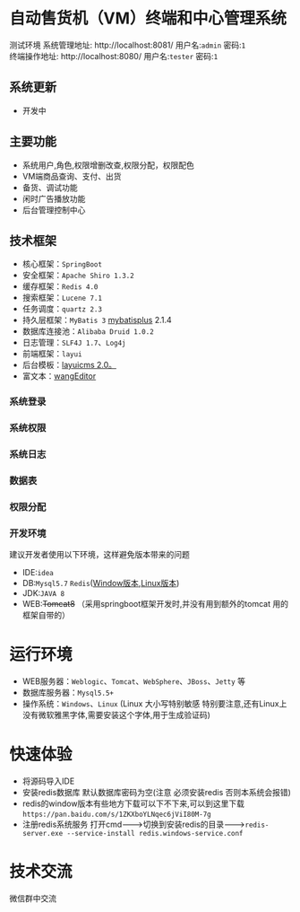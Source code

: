 # 自动售货机（VM）终端和中心管理系统
测试环境
系统管理地址: http://localhost:8081/ 用户名:`admin`  密码:`1`<br/>
终端操作地址: http://localhost:8080/ 用户名:`tester`  密码:`1`<br/>
## 系统更新
* 开发中

## 主要功能
* 系统用户,角色,权限增删改查,权限分配，权限配色<br/>
* VM端商品查询、支付、出货<br/>
* 备货、调试功能<br/>
* 闲时广告播放功能<br/>
* 后台管理控制中心<br/>

## 技术框架
* 核心框架：`SpringBoot`
* 安全框架：`Apache Shiro 1.3.2`
* 缓存框架：`Redis 4.0`
* 搜索框架：`Lucene 7.1`
* 任务调度：`quartz 2.3`
* 持久层框架：`MyBatis 3` <a href="http://baomidou.oschina.io/mybatis-plus-doc/#/" target="_blank">mybatisplus</a> 2.1.4
* 数据库连接池：`Alibaba Druid 1.0.2`
* 日志管理：`SLF4J 1.7`、`Log4j`
* 前端框架：`layui`
* 后台模板：<a href="http://layuicms.gitee.io/layuicms2.0/index.html" target="_blank">layuicms 2.0。</a>
* 富文本：<a href="http://www.wangeditor.com/" target="_blank">wangEditor</a>

### 系统登录

### 系统权限

### 系统日志

### 数据表

### 权限分配


### 开发环境
建议开发者使用以下环境，这样避免版本带来的问题
* IDE:`idea`
* DB:`Mysql5.7`  `Redis`(<a href="https://github.com/MicrosoftArchive/redis/releases" target="_blank">Window版本</a>,<a href="https://redis.io/download" target="_blank">Linux版本</a>)
* JDK:`JAVA 8`
* WEB:<del>Tomcat8</del> （采用springboot框架开发时,并没有用到额外的tomcat 用的框架自带的）

# 运行环境
* WEB服务器：`Weblogic`、`Tomcat`、`WebSphere`、`JBoss`、`Jetty` 等
* 数据库服务器：`Mysql5.5+`
* 操作系统：`Windows`、`Linux` (Linux 大小写特别敏感 特别要注意,还有Linux上没有微软雅黑字体,需要安装这个字体,用于生成验证码)

# 快速体验
* 将源码导入IDE 
* 安装redis数据库 默认数据库密码为空(注意 必须安装redis 否则本系统会报错)
* redis的window版本有些地方下载可以下不下来,可以到这里下载`https://pan.baidu.com/s/1ZKXboYLNqec6jViI80M-7g`  
* 注册redis系统服务 打开cmd--->切换到安装redis的目录--->`redis-server.exe --service-install redis.windows-service.conf`


# 技术交流<br/>
微信群中交流

